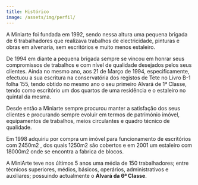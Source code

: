 ```yaml
---
title: Histórico
image: /assets/img/perfil/
---
```


A Miniarte foi fundada em 1992, sendo nessa altura uma pequena brigada de 6 trabalhadores que realizava trabalhos de electricidade, pinturas e obras em alvenaria, sem escritórios e muito menos estaleiro.

De 1994 em diante a pequena brigada sempre se vincou em honrar seus compromissos de trabalhos  e com nível  de  qualidade desejados pelos  seus clientes. Ainda no mesmo ano, aos 21 de Março de 1994, especificamente, efectuou a sua escritura na conservatória dos registos de Tete no Livro B-1 folha 155, tendo obtido  no  mesmo ano o seu  primeiro  Alvará de 1ª Classe, tendo como escritório um dos quartos de uma residência e o estaleiro no quintal da mesma.

Desde então a Miniarte sempre procurou manter a satisfação dos seus clientes e procurando sempre evoluir em termos de património imóvel, equipamentos de trabalhos, meios circulantes e quadro técnico de qualidade.

Em 1998 adquiriu por compra um imóvel para funcionamento de escritórios com 2450m2 , dos quais 1250m2  são  cobertos e em 2001 um estaleiro com 18000m2 onde se encontra a fabrica de blocos.

A MiniArte teve nos últimos 5 anos uma média  de 150 trabalhadores; entre técnicos superiores, médios, básicos, operários, administrativos e auxiliares; possuindo actualmente o **Alvará da 6ª Classe**.
